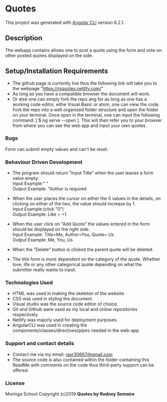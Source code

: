 # Quotes

This project was generated with [Angular CLI](https://github.com/angular/angular-cli) version 6.2.1.


## Description
The webapp contains allows one to post a quote using the form and vote on other posted quotes displayed on the side.

## Setup/Installation Requirements
* The github page is currently live thus the following link will take you to the webpage "https://rsquotes.netlify.com/"
* As long as you have a compatible browser the document will work.
* Or else one can simply fork the repo ang for as long as one has a working code editor, eithe Visual Basic or atom, one can view the code.
Fork the repo into a well organized folder structure and open the folder on your terminal.
Once open in the terminal, one can input the following command: [ $ ng serve --open ]. This will then refer you to your browser from where you can see the web app and input your own quotes.

### Bugs
Form can submit empty values and can't be reset.

### Behaviour Driven Development
* The program should return "Input Title" when the user leaves a form value empty.<br> 
Input Example:" "<br>
Output Example: "Author is required

* When the user places the cursor on either the 0 values in the details, on clicking on either of the two, the value should increase by 1.<br>
Input Example:(click "0")<br>
Output Example: Like = +1<br>

* When the user click on "Add Quote" the values entered in the form should be displayed on the right side.<br>
Input Example: Title=Me, Author=You, Quote= Us<br>
Output Example: Me, You, Us

* When the "Delete" button is clicked the parent quote will be deleted.

* The title form is more dependent on the category of the quote. Whether love, life or any other categorical quote depending on what the submitter really wants to input.



### Technologies Used
* HTML was used in making the skeleton of the website.
* CSS was used in styling the document.
* Visual studio was the source code editor of choice.
* Git and Github were used as my local and online repositories respectively.
* Netlify was majorly used for deployment purposes.
* AngularCLI was used in creating the components/classes/directives/pipes needed in the web-app


### Support and contact details
* Contact me via my email: rayr30667@gmail.com
* The source code is also contained within the folder containing this ReadMe with comments on the code thus third-party support can be offered.

### License
Moringa School
Copyright (c)2019 **Quotes by Rodney Somoire**
  
